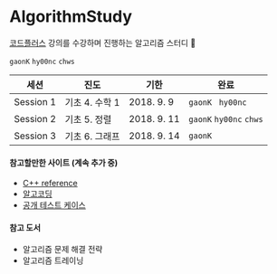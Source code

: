 # AlgorithmStudy

[코드플러스](https://code.plus) 강의를 수강하며 진행하는 알고리즘 스터디 🤟

`gaonK` `hy00nc` `chws`

| 세션      | 진도           | 기한        | 완료                  |
| --------- | -------------- | ----------- | --------------------- |
| Session 1 | 기초 4. 수학 1 | 2018. 9. 9  | `gaonK ` `hy00nc` |
| Session 2 | 기초 5. 정렬   | 2018. 9. 11 | `gaonK` `hy00nc` `chws` |
| Session 3 | 기초 6. 그래프 | 2018. 9. 14 | `gaonK` |



#### 참고할만한 사이트 (계속 추가 중)

* [C++ reference](http://www.cplusplus.com/reference/)
* [알고코딩](http://www.algocoding.net/index.html)
* [공개 테스트 케이스](https://gooddaytocode.blogspot.com/2016/09/coci.html?m=1)


#### 참고 도서

* 알고리즘 문제 해결 전략
* 알고리즘 트레이닝

